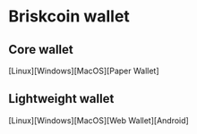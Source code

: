 Briskcoin wallet
================
Core wallet
----------------
[Linux][Windows][MacOS][Paper Wallet]

Lightweight wallet
----------------
[Linux][Windows][MacOS][Web Wallet][Android]

